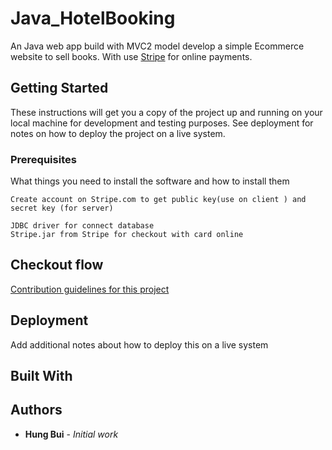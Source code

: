 # Java_HotelBooking

An Java web app build with MVC2 model develop a simple Ecommerce website to sell  books. 
With use [Stripe](https://stripe.com/) for online payments.

## Getting Started

These instructions will get you a copy of the project up and running on your local machine for development and testing purposes. See deployment for notes on how to deploy the project on a live system.

### Prerequisites

What things you need to install the software and how to install them
```
Create account on Stripe.com to get public key(use on client ) and secret key (for server)
```

```
JDBC driver for connect database
Stripe.jar from Stripe for checkout with card online
```


## Checkout flow

[Contribution guidelines for this project]()

## Deployment

Add additional notes about how to deploy this on a live system

## Built With




## Authors

* **Hung Bui** - *Initial work* 




